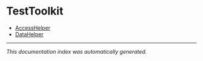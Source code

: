 # TestToolkit
- [AccessHelper](AccessHelper.md)
- [DataHelper](DataHelper.md)

---

*This documentation index was automatically generated.*
